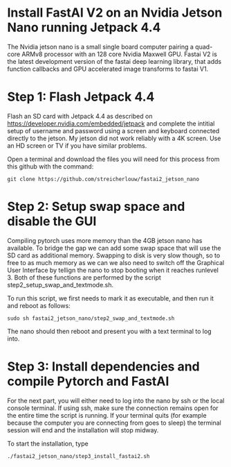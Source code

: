 # Install FastAI V2 on an Nvidia Jetson Nano running Jetpack 4.4

The Nvidia jetson nano is a small single board computer pairing a quad-core ARMv8 processor with an 128 core Nvidia Maxwell GPU. Fastai V2 is the latest development version of the fastai deep learning library, that adds function callbacks and GPU accelerated image transforms to fastai V1.

# Step 1: Flash Jetpack 4.4
Flash an SD card with Jetpack 4.4 as described on https://developer.nvidia.com/embedded/jetpack and complete the intitial setup of username and password using a screen and keyboard connected directly to the jetson. My jetson did not work reliably with a 4K screen. Use an HD screen or TV if you have similar problems.

Open a terminal and download the files you will need for this process from this github with the command:
```
git clone https://github.com/streicherlouw/fastai2_jetson_nano
```
# Step 2: Setup swap space and disable the GUI
Compiling pytorch uses more memory than the 4GB jetson nano has available. To bridge the gap we can add some swap space that will use the SD card as additional memory. Swapping to disk is very slow though, so to free to as much memory as we can we also need to switch off the Graphical User Interface by tellign the nano to stop booting when it reaches runlevel 3. Both of these functions are performed by the script step2_setup_swap_and_textmode.sh. 

To run this script, we first needs to mark it as executable, and then run it and reboot as follows:
```
sudo sh fastai2_jetson_nano/step2_swap_and_textmode.sh
```
The nano should then reboot and present you with a text terminal to log into.

# Step 3: Install dependencies and compile Pytorch and FastAI
For the next part, you will either need to log into the nano by ssh or the local console terminal. If using ssh, make sure the connection remains open for the entire time the script is running. If your terminal quits (for example because the computer you are connecting from goes to sleep) the terminal session will end and the installation will stop midway.

To start the installation, type 
```
./fastai2_jetson_nano/step3_install_fastai2.sh
```
